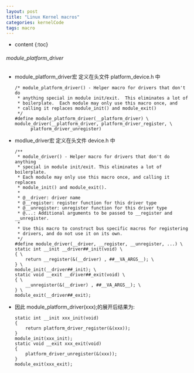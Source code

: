 ```yaml
---
layout: post
title: "Linux Kernel macros"
categories: kernelCode 
tags: macro
---
```



* content
{:toc}

###### module_platform_driver

* module_platform_driver宏 定义在头文件 platform_device.h 中

      /* module_platform_driver() - Helper macro for drivers that don't do
       * anything special in module init/exit.  This eliminates a lot of
       * boilerplate.  Each module may only use this macro once, and
       * calling it replaces module_init() and module_exit()
       */
      #define module_platform_driver(__platform_driver) \
	  module_driver(__platform_driver, platform_driver_register, \
			platform_driver_unregister)

* modlue_driver宏 定义在头文件 device.h 中

      /**
       * module_driver() - Helper macro for drivers that don't do anything
       * special in module init/exit. This eliminates a lot of boilerplate.
       * Each module may only use this macro once, and calling it replaces
       * module_init() and module_exit().
       *
       * @__driver: driver name
       * @__register: register function for this driver type
       * @__unregister: unregister function for this driver type
       * @...: Additional arguments to be passed to __register and __unregister.
       *
       * Use this macro to construct bus specific macros for registering
       * drivers, and do not use it on its own.
       */
      #define module_driver(__driver, __register, __unregister, ...) \
      static int __init __driver##_init(void) \
      { \
          return __register(&(__driver) , ##__VA_ARGS__); \
      } \
      module_init(__driver##_init); \
      static void __exit __driver##_exit(void) \
      { \
          __unregister(&(__driver) , ##__VA_ARGS__); \
      } \
      module_exit(__driver##_exit);

* 因此 module_platform_driver(xxx);的展开后结果为:

      static int __init xxx_init(void)
      {
          return platform_driver_register(&(xxx));
      }
      module_init(xxx_init);
      static void __exit xxx_exit(void)
      {
          platform_driver_unregister(&(xxx));
      }
      module_exit(xxx_exit);


